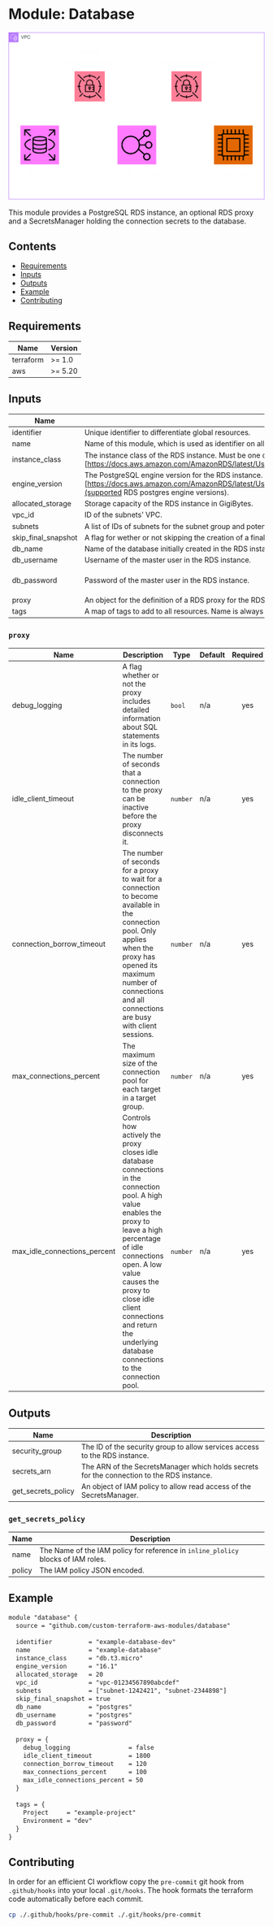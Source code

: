 # Module: Database

![Database visualized](.github/diagrams/database-transparent.png)

This module provides a PostgreSQL RDS instance, an optional RDS proxy and a SecretsManager holding the connection secrets to the database.

## Contents

- [Requirements](#requirements)
- [Inputs](#inputs)
- [Outputs](#outputs)
- [Example](#example)
- [Contributing](#contributing)

## Requirements

| Name      | Version |
| --------- | ------- |
| terraform | >= 1.0  |
| aws       | >= 5.20 |

## Inputs

| Name                | Description                                                                                                                                                                                                                                         | Type           | Default                    | Required |
| ------------------- | --------------------------------------------------------------------------------------------------------------------------------------------------------------------------------------------------------------------------------------------------- | -------------- | -------------------------- | :------: |
| identifier          | Unique identifier to differentiate global resources.                                                                                                                                                                                                | `string`       | n/a                        |   yes    |
| name                | Name of this module, which is used as identifier on all resources.                                                                                                                                                                                  | `string`       | ""                         |    no    |
| instance_class      | The instance class of the RDS instance. Must be one of the [https://docs.aws.amazon.com/AmazonRDS/latest/UserGuide/Concepts.DBInstanceClass.html](supported RDS instance classes).                                                                  | `string`       | "db.t3.micro"              |    no    |
| engine_version      | The PostgreSQL engine version for the RDS instance. Must be one of the [https://docs.aws.amazon.com/AmazonRDS/latest/UserGuide/CHAP_PostgreSQL.html#PostgreSQL.Concepts.General.FeatureSupport.Extensions](supported RDS postgres engine versions). | `string`       | "16.1"                     |    no    |
| allocated_storage   | Storage capacity of the RDS instance in GigiBytes.                                                                                                                                                                                                  | `number`       | 20                         |    no    |
| vpc_id              | ID of the subnets' VPC.                                                                                                                                                                                                                             | `string`       | n/a                        |   yes    |
| subnets             | A list of IDs of subnets for the subnet group and potentially the RDS proxy.                                                                                                                                                                        | `list(string)` | n/a                        |   yes    |
| skip_final_snapshot | A flag for wether or not skipping the creation of a final snapshot befor deletion of the RDS instance.                                                                                                                                              | `bool`         | true                       |    no    |
| db_name             | Name of the database initially created in the RDS instance.                                                                                                                                                                                         | `string`       | "postgres"                 |    no    |
| db_username         | Username of the master user in the RDS instance.                                                                                                                                                                                                    | `string`       | "postgres"                 |    no    |
| db_password         | Password of the master user in the RDS instance.                                                                                                                                                                                                    | `string`       | random 32 character string |    no    |
| proxy               | An object for the definition of a RDS proxy for the RDS instance.                                                                                                                                                                                   | `object`       | null                       |    no    |
| tags                | A map of tags to add to all resources. Name is always set as tag and the other tags will be appended.                                                                                                                                               | `map(string)`  | {}                         |    no    |

### `proxy`

| Name                         | Description                                                                                                                                                                                                                                                                                                       | Type     | Default | Required |
| ---------------------------- | ----------------------------------------------------------------------------------------------------------------------------------------------------------------------------------------------------------------------------------------------------------------------------------------------------------------- | -------- | ------- | :------: |
| debug_logging                | A flag whether or not the proxy includes detailed information about SQL statements in its logs.                                                                                                                                                                                                                   | `bool`   | n/a     |   yes    |
| idle_client_timeout          | The number of seconds that a connection to the proxy can be inactive before the proxy disconnects it.                                                                                                                                                                                                             | `number` | n/a     |   yes    |
| connection_borrow_timeout    | The number of seconds for a proxy to wait for a connection to become available in the connection pool. Only applies when the proxy has opened its maximum number of connections and all connections are busy with client sessions.                                                                                | `number` | n/a     |   yes    |
| max_connections_percent      | The maximum size of the connection pool for each target in a target group.                                                                                                                                                                                                                                        | `number` | n/a     |   yes    |
| max_idle_connections_percent | Controls how actively the proxy closes idle database connections in the connection pool. A high value enables the proxy to leave a high percentage of idle connections open. A low value causes the proxy to close idle client connections and return the underlying database connections to the connection pool. | `number` | n/a     |   yes    |

## Outputs

| Name               | Description                                                                               |
| ------------------ | ----------------------------------------------------------------------------------------- |
| security_group     | The ID of the security group to allow services access to the RDS instance.                |
| secrets_arn        | The ARN of the SecretsManager which holds secrets for the connection to the RDS instance. |
| get_secrets_policy | An object of IAM policy to allow read access of the SecretsManager.                       |

### `get_secrets_policy`

| Name   | Description                                                                       |
| ------ | --------------------------------------------------------------------------------- |
| name   | The Name of the IAM policy for reference in `inline_plolicy` blocks of IAM roles. |
| policy | The IAM policy JSON encoded.                                                      |

## Example

```hcl
module "database" {
  source = "github.com/custom-terraform-aws-modules/database"

  identifier          = "example-database-dev"
  name                = "example-database"
  instance_class      = "db.t3.micro"
  engine_version      = "16.1"
  allocated_storage   = 20
  vpc_id              = "vpc-01234567890abcdef"
  subnets             = ["subnet-1242421", "subnet-2344898"]
  skip_final_snapshot = true
  db_name             = "postgres"
  db_username         = "postgres"
  db_password         = "password"

  proxy = {
    debug_logging                = false
    idle_client_timeout          = 1800
    connection_borrow_timeout    = 120
    max_connections_percent      = 100
    max_idle_connections_percent = 50
  }

  tags = {
    Project     = "example-project"
    Environment = "dev"
  }
}
```

## Contributing

In order for an efficient CI workflow copy the `pre-commit` git hook from `.github/hooks` into your local `.git/hooks`. The hook formats the terraform code automatically before each commit.

```bash
cp ./.github/hooks/pre-commit ./.git/hooks/pre-commit
```
